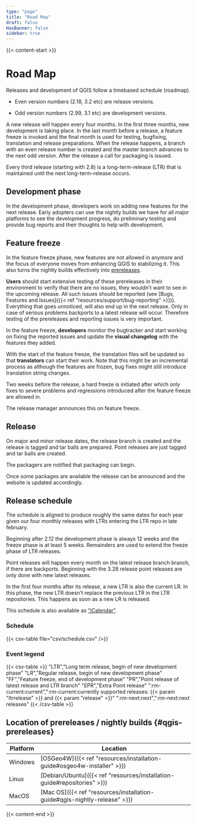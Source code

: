```yaml
---
type: "page"
title: "Road Map"
draft: false
HasBanner: false
sidebar: true
---
```

{{< content-start  >}}

# Road Map

Releases and development of QGIS follow a timebased schedule (roadmap).

- Even version numbers (2.18, 3.2 etc) are release versions.
    
- Odd version numbers (2.99, 3.1 etc) are development versions.
    

A new release will happen every four months. In the first three months, new development is taking place. In the last month before a release, a feature freeze is invoked and the final month is used for testing, bugfixing, translation and release preparations. When the release happens, a branch with an even release number is created and the master branch advances to the next odd version. After the release a call for packaging is issued.

Every third release (starting with 2.8) is a long-term-release (LTR) that is maintained until the next long-term-release occurs.

## Development phase

In the development phase, developers work on adding new features for the next release. Early adopters can use the nightly builds we have for all major platforms to see the development progress, do preliminary testing and provide bug reports and their thoughts to help with development.

## Feature freeze

In the feature freeze phase, new features are not allowed in anymore and the focus of everyone moves from enhancing QGIS to stabilizing it. This also turns the nightly builds effectively into [prereleases](#qgis-prereleases).

**Users** should start extensive testing of these prereleases in their environment to verify that there are no issues, they wouldn’t want to see in the upcoming release. All such issues should be reported (see [Bugs, Features and Issues]({{< ref "resources/support/bug-reporting" >}})). Everything that goes unnoticed, will also end up in the next release. Only in case of serious problems backports to a latest release will occur. Therefore testing of the prereleases and reporting issues is very important.

In the feature freeze, **developers** monitor the bugtracker and start working on fixing the reported issues and update the **visual changelog** with the features they added.

With the start of the feature freeze, the translation files will be updated so that **translators** can start their work. Note that this might be an incremental process as although the features are frozen, bug fixes might still introduce translation string changes.

Two weeks before the release, a hard freeze is initiated after which only fixes to severe problems and regressions introduced after the feature freeze are allowed in.

The release manager announces this on feature freeze.

## Release

On major and minor release dates, the release branch is created and the release is tagged and tar balls are prepared. Point releases are just tagged and tar balls are created.

The packagers are notified that packaging can begin.

Once some packages are available the release can be announced and the website is updated accordingly.

## Release schedule

The schedule is aligned to produce roughly the same dates for each year given our four monthly releases with LTRs entering the LTR repo in late february.

Beginning after 2.12 the development phase is always 12 weeks and the freeze phase is at least 5 weeks. Remainders are used to extend the freeze phase of LTR releases.

Point releases will happen every month on the latest release branch branch, if there are backports. Beginning with the 3.28 release point releases are only done with new latest releases.

In the first four months after its release, a new LTR is also the current LR. In this phase, the new LTR doesn’t replace the previous LTR in the LTR repositories. This happens as soon as a new LR is released.

This schedule is also available as [“iCalendar”](https://qgis.org/schedule.ics).

### Schedule

{{< csv-table file="csv/schedule.csv" />}}

### Event legend

{{< csv-table >}}
"LTR","Long term release, begin of new development phase"
"LR","Regular release, begin of new development phase"
"FF","Feature freeze, end of development phase"
"PR","Point release of latest release and LTR branch"
"EPR","Extra Point release"
":rm-current:current",":rm-current:currently supported releases: {{< param "ltrrelease" >}} and {{< param "release" >}}"
":rm-next:next",":rm-next:next releases"
{{< /csv-table >}}

## Location of prereleases / nightly builds {#qgis-prereleases}

|Platform|Location|
|---|---|
|Windows|[OSGeo4W]({{< ref "resources/installation-guide#osgeo4w-installer" >}})|
|Linux|[Debian/Ubuntu]({{< ref "resources/installation-guide#repositories" >}})|
|MacOS|[Mac OS]({{< ref "resources/installation-guide#qgis-nightly-release" >}})|

{{< content-end >}}
